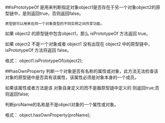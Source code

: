 ##isPrototypeOf
是用来判断指定对象object1是否存在于另一个对象object2的原型链中，是则返回true，否则返回false。

`原型链可以用来在同一个对象类型的不同实例之间共享功能。`
  
如果 object2 的原型链中包含object1，那么 isPrototypeOf 方法返回 true。 

如果 object2 不是一个对象或者 object1 没有出现在 object2 中的原型链中，isPrototypeOf 方法将返回 false。  
 
格式： object1.isPrototypeOf(object2); 

##hasOwnProperty
判断一个对象是否有名称的属性或对象，此方法无法检查该对象的原型链中是否具有该属性，该属性必须是对象本身的一个成员。 

如果该属性或者方法是该 对象自身定义的而不是器原型链中定义的 则返回true;否则返回false; 
 
判断proName的名称是不是object对象的一个属性或对象。
    
格式： object.hasOwnProperty(proName); 